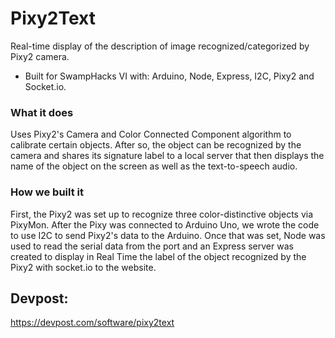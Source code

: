 # Pixy2Text
Real-time display of the description of image recognized/categorized by Pixy2 camera.

* Built for SwampHacks VI with: Arduino, Node, Express, I2C, Pixy2 and Socket.io.

### What it does
Uses Pixy2's Camera and Color Connected Component algorithm to calibrate certain objects. After so, the object can be recognized by the camera and shares its signature label to a local server that then displays the name of the object on the screen as well as the text-to-speech audio.

### How we built it
First, the Pixy2 was set up to recognize three color-distinctive objects via PixyMon. After the Pixy was connected to Arduino Uno, we wrote the code to use I2C to send Pixy2's data to the Arduino. Once that was set, Node was used to read the serial data from the port and an Express server was created to display in Real Time the label of the object recognized by the Pixy2 with socket.io to the website.

## Devpost: 
https://devpost.com/software/pixy2text
